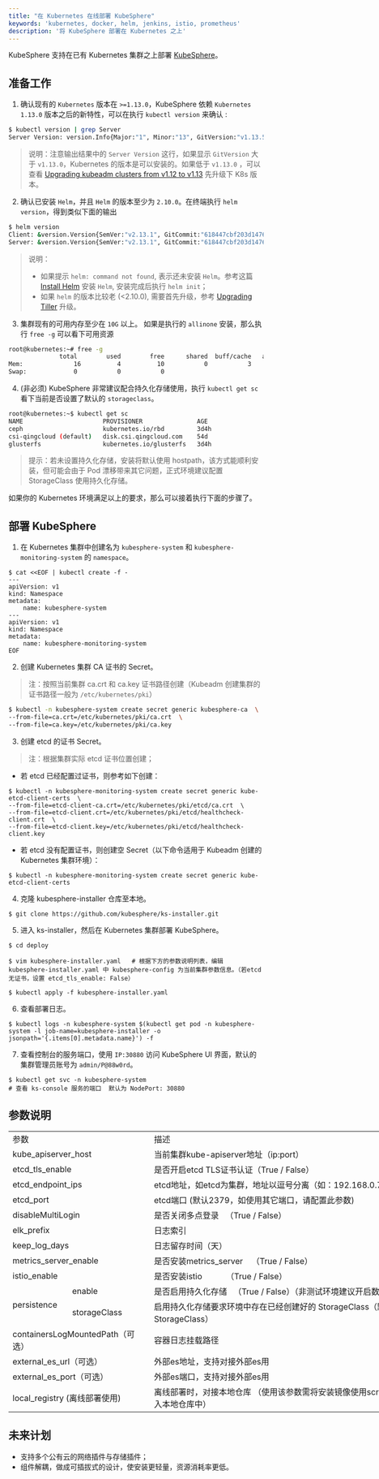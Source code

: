 ```yaml
---
title: "在 Kubernetes 在线部署 KubeSphere"
keywords: 'kubernetes, docker, helm, jenkins, istio, prometheus'
description: '将 KubeSphere 部署在 Kubernetes 之上'
---
```


KubeSphere 支持在已有 Kubernetes 集群之上部署 [KubeSphere](https://kubesphere.io/)。

## 准备工作

1. 确认现有的 `Kubernetes` 版本在 `>=1.13.0`，KubeSphere 依赖 `Kubernetes 1.13.0` 版本之后的新特性，可以在执行 `kubectl version` 来确认 :

```bash
$ kubectl version | grep Server
Server Version: version.Info{Major:"1", Minor:"13", GitVersion:"v1.13.5", GitCommit:"2166946f41b36dea2c4626f90a77706f426cdea2", GitTreeState:"clean", BuildDate:"2019-03-25T15:19:22Z", GoVersion:"go1.11.5", Compiler:"gc", Platform:"linux/amd64"}
```

> 说明：注意输出结果中的 `Server Version` 这行，如果显示 `GitVersion` 大于 `v1.13.0`，Kubernetes 的版本是可以安装的。如果低于 `v1.13.0` ，可以查看 [Upgrading kubeadm clusters from v1.12 to v1.13](https://v1-13.docs.kubernetes.io/docs/tasks/administer-cluster/kubeadm/kubeadm-upgrade-1-13/) 先升级下 K8s 版本。

2. 确认已安装 `Helm`，并且 `Helm` 的版本至少为 `2.10.0`。在终端执行 `helm version`，得到类似下面的输出
```bash
$ helm version
Client: &version.Version{SemVer:"v2.13.1", GitCommit:"618447cbf203d147601b4b9bd7f8c37a5d39fbb4", GitTreeState:"clean"}
Server: &version.Version{SemVer:"v2.13.1", GitCommit:"618447cbf203d147601b4b9bd7f8c37a5d39fbb4", GitTreeState:"clean"}
```

> 说明：
> - 如果提示 `helm: command not found`, 表示还未安装 `Helm`。参考这篇 [Install Helm](https://helm.sh/docs/using_helm/#from-the-binary-releases) 安装 `Helm`, 安装完成后执行  `helm init`；
> - 如果 `helm` 的版本比较老 (<2.10.0), 需要首先升级，参考 [Upgrading Tiller](https://github.com/helm/helm/blob/master/docs/install.md#upgrading-tiller) 升级。

3. 集群现有的可用内存至少在 `10G` 以上。 如果是执行的 `allinone` 安装，那么执行 `free -g` 可以看下可用资源

```bash
root@kubernetes:~# free -g
              total        used        free      shared  buff/cache   available
Mem:              16          4          10           0           3           2
Swap:             0           0           0
```

4. (非必须) KubeSphere 非常建议配合持久化存储使用，执行 `kubectl get sc` 看下当前是否设置了默认的 `storageclass`。

```bash
root@kubernetes:~$ kubectl get sc
NAME                      PROVISIONER               AGE
ceph                      kubernetes.io/rbd         3d4h
csi-qingcloud (default)   disk.csi.qingcloud.com    54d
glusterfs                 kubernetes.io/glusterfs   3d4h
```

> 提示：若未设置持久化存储，安装将默认使用 hostpath，该方式能顺利安装，但可能会由于 Pod 漂移带来其它问题，正式环境建议配置 StorageClass 使用持久化存储。

如果你的 Kubernetes 环境满足以上的要求，那么可以接着执行下面的步骤了。

## 部署 KubeSphere

1. 在 Kubernetes 集群中创建名为 `kubesphere-system` 和 `kubesphere-monitoring-system` 的 `namespace`。

```
$ cat <<EOF | kubectl create -f -
---
apiVersion: v1
kind: Namespace
metadata:
    name: kubesphere-system
---
apiVersion: v1
kind: Namespace
metadata:
    name: kubesphere-monitoring-system
EOF
```

2. 创建 Kubernetes 集群 CA 证书的 Secret。

> 注：按照当前集群 ca.crt 和 ca.key 证书路径创建（Kubeadm 创建集群的证书路径一般为 `/etc/kubernetes/pki`）

```bash
$ kubectl -n kubesphere-system create secret generic kubesphere-ca  \
--from-file=ca.crt=/etc/kubernetes/pki/ca.crt  \
--from-file=ca.key=/etc/kubernetes/pki/ca.key 
```

3. 创建 etcd 的证书 Secret。

> 注：根据集群实际 etcd 证书位置创建；

   - 若 etcd 已经配置过证书，则参考如下创建：

```
$ kubectl -n kubesphere-monitoring-system create secret generic kube-etcd-client-certs  \
--from-file=etcd-client-ca.crt=/etc/kubernetes/pki/etcd/ca.crt  \
--from-file=etcd-client.crt=/etc/kubernetes/pki/etcd/healthcheck-client.crt  \
--from-file=etcd-client.key=/etc/kubernetes/pki/etcd/healthcheck-client.key
```

- 若 etcd 没有配置证书，则创建空 Secret（以下命令适用于 Kubeadm 创建的 Kubernetes 集群环境）：

```
$ kubectl -n kubesphere-monitoring-system create secret generic kube-etcd-client-certs
```

4. 克隆 kubesphere-installer 仓库至本地。

```
$ git clone https://github.com/kubesphere/ks-installer.git
```

5. 进入 ks-installer，然后在 Kubernetes 集群部署 KubeSphere。


```
$ cd deploy

$ vim kubesphere-installer.yaml   # 根据下方的参数说明列表，编辑 kubesphere-installer.yaml 中 kubesphere-config 为当前集群参数信息。（若etcd 无证书，设置 etcd_tls_enable: False）

$ kubectl apply -f kubesphere-installer.yaml
```

6. 查看部署日志。

```
$ kubectl logs -n kubesphere-system $(kubectl get pod -n kubesphere-system -l job-name=kubesphere-installer -o jsonpath='{.items[0].metadata.name}') -f
```

7. 查看控制台的服务端口，使用 `IP:30880` 访问 KubeSphere UI 界面，默认的集群管理员账号为 `admin/P@88w0rd`。

```
$ kubectl get svc -n kubesphere-system    
# 查看 ks-console 服务的端口  默认为 NodePort: 30880
```

## 参数说明

<table border=0 cellpadding=0 cellspacing=0 width=1364 style='border-collapse:
 collapse;table-layout:fixed;width:1023pt;font-variant-ligatures: normal;
 font-variant-caps: normal;orphans: 2;text-align:start;widows: 2;-webkit-text-stroke-width: 0px;
 text-decoration-style: initial;text-decoration-color: initial'>
 <col width=112 style='mso-width-source:userset;mso-width-alt:3982;width:84pt'>
 <col width=156 style='mso-width-source:userset;mso-width-alt:5546;width:117pt'>
 <col width=757 style='mso-width-source:userset;mso-width-alt:26908;width:568pt'>
 <col width=339 style='mso-width-source:userset;mso-width-alt:12060;width:254pt'>
 <tr height=18 style='height:13.8pt'>
  <td colspan=2 height=18 class=xl67 width=268 style='height:13.8pt;width:201pt'>参数</td>
  <td class=xl65 width=757 style='width:568pt'><span style='font-variant-ligatures: normal;
  font-variant-caps: normal;orphans: 2;widows: 2;-webkit-text-stroke-width: 0px;
  text-decoration-style: initial;text-decoration-color: initial'>描述</span></td>
  <td class=xl65 width=339 style='width:254pt'><span style='font-variant-ligatures: normal;
  font-variant-caps: normal;orphans: 2;widows: 2;-webkit-text-stroke-width: 0px;
  text-decoration-style: initial;text-decoration-color: initial'>默认值</span></td>
 </tr>
 <tr height=18 style='height:13.8pt'>
  <td colspan=2 height=18 style='height:13.8pt'>kube_apiserver_host</td>
  <td>当前集群kube-apiserver地址（ip:port）</td>
  <td class=xl69></td>
 </tr>
 <tr height=18 style='height:13.8pt'>
  <td colspan=2 height=18 style='height:13.8pt'>etcd_tls_enable</td>
  <td>是否开启etcd TLS证书认证（True / False）</td>
  <td class=xl69>True</td>
 </tr>
 <tr height=18 style='height:13.8pt'>
  <td colspan=2 height=18 class=xl66 style='height:13.8pt'>etcd_endpoint_ips</td>
  <td>etcd地址，如etcd为集群，地址以逗号分离（如：192.168.0.7,192.168.0.8,192.168.0.9）</td>
  <td class=xl69></td>
 </tr>
 <tr height=18 style='height:13.8pt'>
  <td colspan=2 height=18 style='height:13.8pt'>etcd_port</td>
  <td>etcd端口 (默认2379，如使用其它端口，请配置此参数)</td>
  <td class=xl69>2379</td>
 </tr>
 <tr height=18 style='height:13.8pt'>
  <td colspan=2 height=18 style='height:13.8pt'>disableMultiLogin<span
  style='mso-spacerun:yes'>&nbsp;</span></td>
  <td>是否关闭多点登录<span style='mso-spacerun:yes'>&nbsp;&nbsp; </span>（True / False）</td>
  <td class=xl69>True</td>
 </tr>
 <tr height=18 style='height:13.8pt'>
  <td colspan=2 height=18 style='height:13.8pt'>elk_prefix</td>
  <td>日志索引<span style='mso-spacerun:yes'>&nbsp;</span></td>
  <td class=xl69>logstash<span style='mso-spacerun:yes'>&nbsp;</span></td>
 </tr>
 <tr height=18 style='height:13.8pt'>
  <td colspan=2 height=18 style='height:13.8pt'>keep_log_days</td>
  <td>日志留存时间（天）</td>
  <td class=xl69>7</td>
 </tr>
 <tr height=18 style='height:13.8pt'>
  <td colspan=2 height=18 style='height:13.8pt'>metrics_server_enable</td>
  <td>是否安装metrics_server<span style='mso-spacerun:yes'>&nbsp;&nbsp;&nbsp;
  </span>（True / False）</td>
  <td class=xl69>True</td>
 </tr>
 <tr height=18 style='height:13.8pt'>
  <td colspan=2 height=18 style='height:13.8pt'>istio_enable</td>
  <td>是否安装istio<span
  style='mso-spacerun:yes'>&nbsp;&nbsp;&nbsp;&nbsp;&nbsp;&nbsp;&nbsp;&nbsp;&nbsp;&nbsp;
  </span>（True / False）</td>
  <td class=xl69>True</td>
 </tr>
 <tr height=18 style='height:13.8pt'>
  <td rowspan=2 height=36 class=xl68 style='height:27.6pt'>persistence</td>
  <td class=xl66>enable</td>
  <td>是否启用持久化存储<span style='mso-spacerun:yes'>&nbsp;&nbsp; </span>（True /
  False）（非测试环境建议开启数据持久化）</td>
  <td class=xl69></td>
 </tr>
 <tr height=18 style='height:13.8pt'>
  <td height=18 class=xl66 style='height:13.8pt'>storageClass</td>
  <td>启用持久化存储要求环境中存在已经创建好的 StorageClass（默认为空，则使用 default StorageClass）</td>
  <td class=xl69>“”</td>
 </tr>
 <tr height=18 style='height:13.8pt'>
  <td colspan=2 height=18 style='height:13.8pt'>containersLogMountedPath（可选）</td>
  <td>容器日志挂载路径</td>
  <td class=xl69>"/var/lib/docker/containers"</td>
 </tr>
 <tr height=18 style='height:13.8pt'>
  <td colspan=2 height=18 style='height:13.8pt'>external_es_url（可选）</td>
  <td>外部es地址，支持对接外部es用</td>
  <td class=xl69></td>
 </tr>
 <tr height=18 style='height:13.8pt'>
  <td colspan=2 height=18 style='height:13.8pt'>external_es_port（可选）</td>
  <td>外部es端口，支持对接外部es用</td>
  <td class=xl69></td>
 </tr>
 <tr height=18 style='height:13.8pt'>
  <td colspan=2 height=18 style='height:13.8pt'>local_registry (离线部署使用)</td>
  <td>离线部署时，对接本地仓库 （使用该参数需将安装镜像使用scripts/download-docker-images.sh导入本地仓库中）</td>
  <td class=xl69></td>
 </tr>
 <![if supportMisalignedColumns]>
 <tr height=0 style='display:none'>
  <td width=112 style='width:84pt'></td>
  <td width=156 style='width:117pt'></td>
  <td width=757 style='width:568pt'></td>
  <td width=339 style='width:254pt'></td>
 </tr>
 <![endif]>
</table>


## 未来计划

- 支持多个公有云的网络插件与存储插件；
- 组件解耦，做成可插拔式的设计，使安装更轻量，资源消耗率更低。
